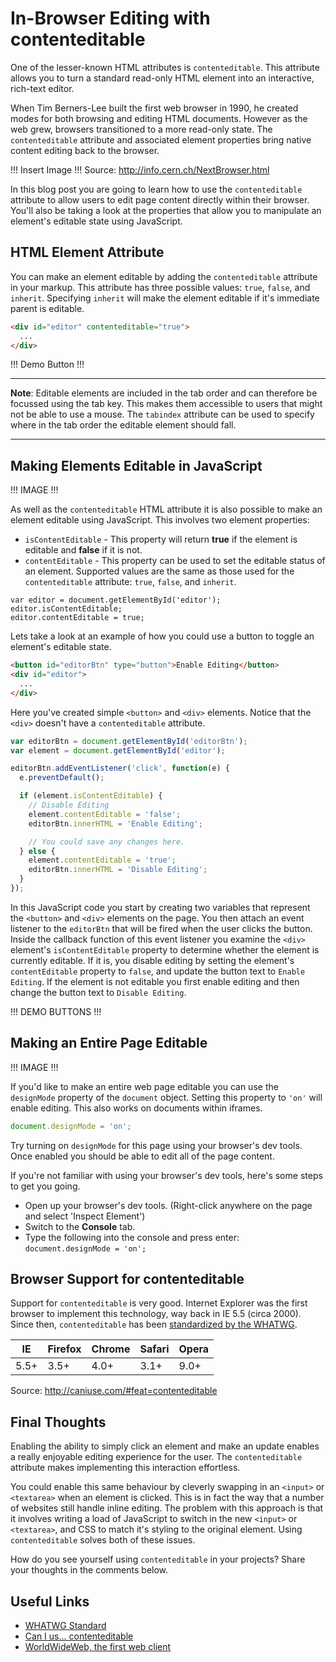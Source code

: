 # In-Browser Editing with contenteditable

One of the lesser-known HTML attributes is `contenteditable`. This attribute allows you to turn a standard read-only HTML element into an interactive, rich-text editor.

When Tim Berners-Lee built the first web browser in 1990, he created modes for both browsing and editing HTML documents. However as the web grew, browsers transitioned to a more read-only state. The `contenteditable` attribute and associated element properties bring native content editing back to the browser.

!!! Insert Image !!!
Source: <http://info.cern.ch/NextBrowser.html> 

In this blog post you are going to learn how to use the `contenteditable` attribute to allow users to edit page content directly within their browser. You'll also be taking a look at the properties that allow you to manipulate an element's editable state using JavaScript.


## HTML Element Attribute

You can make an element editable by adding the `contenteditable` attribute in your markup. This attribute has three possible values: `true`, `false`, and `inherit`. Specifying `inherit` will make the element editable if it's immediate parent is editable.

```html
<div id="editor" contenteditable="true">
  ...
</div>
```

!!! Demo Button !!!

***
**Note**: Editable elements are included in the tab order and can therefore be focussed using the tab key. This makes them accessible to users that might not be able to use a mouse. The `tabindex` attribute can be used to specify where in the tab order the editable element should fall.
***


## Making Elements Editable in JavaScript

!!! IMAGE !!!

As well as the `contenteditable` HTML attribute it is also possible to make an element editable using JavaScript. This involves two element properties:

* `isContentEditable` - This property will return **true** if the element is editable and **false** if it is not.
* `contentEditable` - This property can be used to set the editable status of an element. Supported values are the same as those used for the `contenteditable` attribute: `true`, `false`, and `inherit`.

```
var editor = document.getElementById('editor');
editor.isContentEditable;
editor.contentEditable = true;
```

Lets take a look at an example of how you could use a button to toggle an element's editable state.

```html
<button id="editorBtn" type="button">Enable Editing</button>
<div id="editor">
  ...
</div>
```

Here you've created simple `<button>` and `<div>` elements. Notice that the `<div>` doesn't have a `contenteditable` attribute.

```js
var editorBtn = document.getElementById('editorBtn');
var element = document.getElementById('editor');

editorBtn.addEventListener('click', function(e) {
  e.preventDefault();

  if (element.isContentEditable) {
    // Disable Editing
    element.contentEditable = 'false';
    editorBtn.innerHTML = 'Enable Editing';

    // You could save any changes here.
  } else {
    element.contentEditable = 'true';
    editorBtn.innerHTML = 'Disable Editing';
  }
});
```

In this JavaScript code you start by creating two variables that represent the `<button>` and `<div>` elements on the page. You then attach an event listener to the `editorBtn` that will be fired when the user clicks the button. Inside the callback function of this event listener you examine the `<div>` element's `isContentEditable` property to determine whether the element is currently editable. If it is, you disable editing by setting the element's `contentEditable` property to `false`, and update the button text to `Enable Editing`. If the element is not editable you first enable editing and then change the button text to `Disable Editing`.

!!! DEMO BUTTONS !!!


## Making an Entire Page Editable

!!! IMAGE !!!

If you'd like to make an entire web page editable you can use the `designMode` property of the `document` object. Setting this property to `'on'` will enable editing. This also works on documents within iframes.

```js
document.designMode = 'on';
```

Try turning on `designMode` for this page using your browser's dev tools. Once enabled you should be able to edit all of the page content.

If you're not familiar with using your browser's dev tools, here's some steps to get you going.

* Open up your browser's dev tools. (Right-click anywhere on the page and select 'Inspect Element')
* Switch to the **Console** tab.
* Type the following into the console and press enter: `document.designMode = 'on';`


## Browser Support for contenteditable

Support for `contenteditable` is very good. Internet Explorer was the first browser to implement this technology, way back in IE 5.5 (circa 2000). Since then, `contenteditable` has been [standardized by the WHATWG](http://www.whatwg.org/specs/web-apps/current-work/multipage/editing.html#attr-contenteditable).

| IE   | Firefox | Chrome | Safari | Opera |
| ---- | ------- | ------ | ------ | ----- |
| 5.5+ | 3.5+    | 4.0+   | 3.1+   | 9.0+  |


Source: <http://caniuse.com/#feat=contenteditable>


## Final Thoughts

Enabling the ability to simply click an element and make an update enables a really enjoyable editing experience for the user. The `contenteditable` attribute makes implementing this interaction effortless.

You could enable this same behaviour by cleverly swapping in an `<input>` or `<textarea>` when an element is clicked. This is in fact the way that a number of websites still handle inline editing. The problem with this approach is that it involves writing a load of JavaScript to switch in the new `<input>` or `<textarea>`, and CSS to match it's styling to the original element. Using `contenteditable` solves both of these issues.

How do you see yourself using `contenteditable` in your projects? Share your thoughts in the comments below.


## Useful Links

* [WHATWG Standard](http://www.whatwg.org/specs/web-apps/current-work/multipage/editing.html#attr-contenteditable)
* [Can I us... contenteditable](http://caniuse.com/#feat=contenteditable)
* [WorldWideWeb, the first web client](http://www.w3.org/People/Berners-Lee/WorldWideWeb.html)
